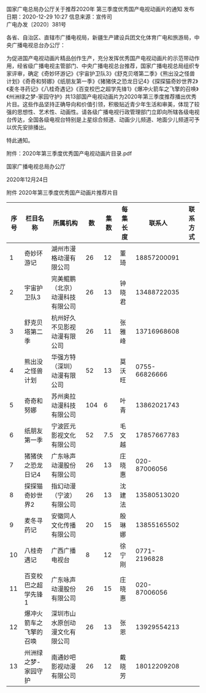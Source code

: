 国家广电总局办公厅关于推荐2020年
第三季度优秀国产电视动画片的通知
发布日期：2020-12-29 10:27 	信息来源：宣传司 	 
广电办发〔2020〕381号

各省、自治区、直辖市广播电视局，新疆生产建设兵团文化体育广电和旅游局，中央广播电视总台办公厅：

为促进国产电视动画片精品创作生产，充分发挥优秀国产电视动画片的示范带动作用，经省级广播电视主管部门、中央广播电视总台推荐，国家广播电视总局组织专家评审，确定《奇妙环游记》《宇宙护卫队3》《舒克贝塔第二季》《熊出没之怪兽计划》《奇奇和努娜》《纸朋友第一季》《猪猪侠之恐龙日记4》《探探猫奇妙世界2》《麦冬寻药记》《八桂奇遇记》《百变校巴之超学先锋1》《爆冲火箭车之飞擎的召唤》《州洲绿之梦-家园守护》共13部国产电视动画片为2020年第三季度推荐播出优秀片目。这些作品坚持正确导向和价值引领，积极贴近青少年生活和审美，体现了较强的思想性、艺术性、动画性。请各级广播电视行政管理部门立即向所辖各级电视台传达，全国各级电视台特别是上星综合频道、动画少儿频道、地面少儿频道可予以优先安排播出。

特此通知。


附件：2020年第三季度优秀国产电视动画片目录.pdf



国家广播电视总局办公厅

2020年12月24日



附件
2020年第三季度优秀国产动画片推荐片目

序号 | 栏目名称 | 所属机构 | 数 | 集数 | 每集长度 | 联系人 | 联系方式
---|------|------|---|----|------|-----|-----
1 | 奇妙环游记 | 湖州市漫格动漫有限公司 | 26 | 12 | 董琦 | 18857200091
2 | 宇宙护卫队3 | 完美鲲鹏（北京）动漫科技有限公司 | 26 | 13 | 钟晓君 | 13488722035
3 | 舒克贝塔第二季 | 杭州好久不见影视动漫有限公司 | 26 | 11 | 张雅峰 | 13716968608
4 | 熊出没之怪兽计划 | 华强方特（深圳）动漫有限公司 | 52 | 13 | 莫沃旺 | 0755-66826666
5 | 奇奇和努娜 | 苏州奥拉动漫科技有限公司 | 104 | 6 | 叶青 | 13862021743
6 | 纸朋友第一季 | 宁波匠元影视文化有限公司 | 52 | 7.5 | 毛文越 | 17857667783
7 | 猪猪侠之恐龙日记4 | 广东咏声动漫股份有限公司 | 26 | 13 | 庄晓惠 | 020-87006056
8 | 探探猫奇妙世界2 | 指幻动漫（宁波）有限公司 | 26 | 13 | 沈建法 | 13580513020
9 | 麦冬寻药记 | 安徽同人文化传播有限公司 | 20 | 15 | 殷琳娜 | 13855165502
10 | 八桂奇遇记 | 广西广播电视台 | 8 | 12 | 徐宁刚 | 0771-2196828
11 | 百变校巴之超学先锋1 | 广东咏声动漫股份有限公司 | 26 | 15 | 庄晓惠 | 020-87006056
12 | 爆冲火箭车之飞擎的召唤 | 深圳市山水原创动漫文化有限公司 | 26 | 13 | 张恩 | 13929554213
13 | 州洲绿之梦-家园守护 | 南通妙吧影视动漫有限公司 | 26 | 12 | 戴晓芳 | 18012209208
